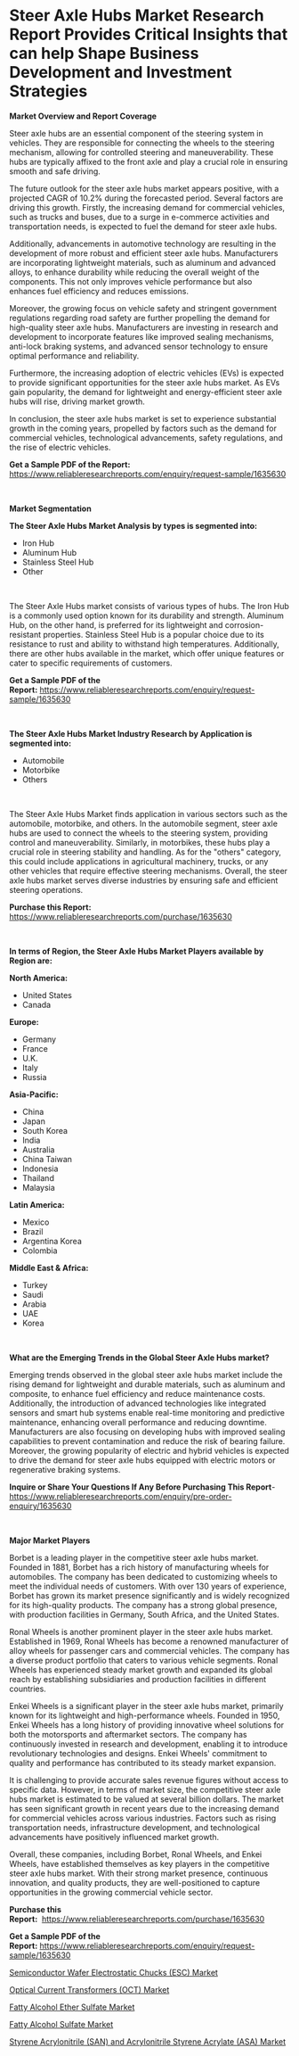 <p><h1>Steer Axle Hubs Market Research Report Provides Critical Insights that can help Shape Business Development and Investment Strategies</h1></p><p><strong>Market Overview and Report Coverage</strong></p>
<p><p>Steer axle hubs are an essential component of the steering system in vehicles. They are responsible for connecting the wheels to the steering mechanism, allowing for controlled steering and maneuverability. These hubs are typically affixed to the front axle and play a crucial role in ensuring smooth and safe driving.</p><p>The future outlook for the steer axle hubs market appears positive, with a projected CAGR of 10.2% during the forecasted period. Several factors are driving this growth. Firstly, the increasing demand for commercial vehicles, such as trucks and buses, due to a surge in e-commerce activities and transportation needs, is expected to fuel the demand for steer axle hubs.</p><p>Additionally, advancements in automotive technology are resulting in the development of more robust and efficient steer axle hubs. Manufacturers are incorporating lightweight materials, such as aluminum and advanced alloys, to enhance durability while reducing the overall weight of the components. This not only improves vehicle performance but also enhances fuel efficiency and reduces emissions.</p><p>Moreover, the growing focus on vehicle safety and stringent government regulations regarding road safety are further propelling the demand for high-quality steer axle hubs. Manufacturers are investing in research and development to incorporate features like improved sealing mechanisms, anti-lock braking systems, and advanced sensor technology to ensure optimal performance and reliability.</p><p>Furthermore, the increasing adoption of electric vehicles (EVs) is expected to provide significant opportunities for the steer axle hubs market. As EVs gain popularity, the demand for lightweight and energy-efficient steer axle hubs will rise, driving market growth.</p><p>In conclusion, the steer axle hubs market is set to experience substantial growth in the coming years, propelled by factors such as the demand for commercial vehicles, technological advancements, safety regulations, and the rise of electric vehicles.</p></p>
<p><strong>Get a Sample PDF of the Report:</strong> <a href="https://www.reliableresearchreports.com/enquiry/request-sample/1635630">https://www.reliableresearchreports.com/enquiry/request-sample/1635630</a></p>
<p>&nbsp;</p>
<p><strong>Market Segmentation</strong></p>
<p><strong>The Steer Axle Hubs Market Analysis by types is segmented into:</strong></p>
<p><ul><li>Iron Hub</li><li>Aluminum Hub</li><li>Stainless Steel Hub</li><li>Other</li></ul></p>
<p>&nbsp;</p>
<p><p>The Steer Axle Hubs market consists of various types of hubs. The Iron Hub is a commonly used option known for its durability and strength. Aluminum Hub, on the other hand, is preferred for its lightweight and corrosion-resistant properties. Stainless Steel Hub is a popular choice due to its resistance to rust and ability to withstand high temperatures. Additionally, there are other hubs available in the market, which offer unique features or cater to specific requirements of customers.</p></p>
<p><strong>Get a Sample PDF of the Report:</strong>&nbsp;<a href="https://www.reliableresearchreports.com/enquiry/request-sample/1635630">https://www.reliableresearchreports.com/enquiry/request-sample/1635630</a></p>
<p>&nbsp;</p>
<p><strong>The Steer Axle Hubs Market Industry Research by Application is segmented into:</strong></p>
<p><ul><li>Automobile</li><li>Motorbike</li><li>Others</li></ul></p>
<p>&nbsp;</p>
<p><p>The Steer Axle Hubs Market finds application in various sectors such as the automobile, motorbike, and others. In the automobile segment, steer axle hubs are used to connect the wheels to the steering system, providing control and maneuverability. Similarly, in motorbikes, these hubs play a crucial role in steering stability and handling. As for the "others" category, this could include applications in agricultural machinery, trucks, or any other vehicles that require effective steering mechanisms. Overall, the steer axle hubs market serves diverse industries by ensuring safe and efficient steering operations.</p></p>
<p><strong>Purchase this Report:</strong>&nbsp; <a href="https://www.reliableresearchreports.com/purchase/1635630">https://www.reliableresearchreports.com/purchase/1635630</a></p>
<p>&nbsp;</p>
<p><strong>In terms of Region, the Steer Axle Hubs Market Players available by Region are:</strong></p>
<p>
    <p> <strong> North America: </strong>
        <ul>
            <li>United States</li>
            <li>Canada</li>
        </ul>
        </p> 
    <p> <strong> Europe: </strong>
        <ul>
            <li>Germany</li>
            <li>France</li>
            <li>U.K.</li>
            <li>Italy</li>
            <li>Russia</li>
        </ul>
        </p> 
    <p> <strong> Asia-Pacific: </strong>
        <ul>
            <li>China</li>
            <li>Japan</li>
            <li>South Korea</li>
            <li>India</li>
            <li>Australia</li>
            <li>China Taiwan</li>
            <li>Indonesia</li>
            <li>Thailand</li>
            <li>Malaysia</li>
        </ul>
        </p> 
    <p> <strong> Latin America: </strong>
        <ul>
            <li>Mexico</li>
            <li>Brazil</li>
            <li>Argentina Korea</li>
            <li>Colombia</li>
        </ul>
        </p> 
    <p> <strong> Middle East & Africa: </strong>
        <ul>
            <li>Turkey</li>
            <li>Saudi</li>
            <li>Arabia</li>
            <li>UAE</li>
            <li>Korea</li>
        </ul>
    </p>
    </p>
<p>&nbsp;</p>
<p><strong>What are the Emerging Trends in the Global Steer Axle Hubs market?</strong></p>
<p><p>Emerging trends observed in the global steer axle hubs market include the rising demand for lightweight and durable materials, such as aluminum and composite, to enhance fuel efficiency and reduce maintenance costs. Additionally, the introduction of advanced technologies like integrated sensors and smart hub systems enable real-time monitoring and predictive maintenance, enhancing overall performance and reducing downtime. Manufacturers are also focusing on developing hubs with improved sealing capabilities to prevent contamination and reduce the risk of bearing failure. Moreover, the growing popularity of electric and hybrid vehicles is expected to drive the demand for steer axle hubs equipped with electric motors or regenerative braking systems.</p></p>
<p><strong>Inquire or Share Your Questions If Any Before Purchasing This Report</strong>- <a href="https://www.reliableresearchreports.com/enquiry/pre-order-enquiry/1635630">https://www.reliableresearchreports.com/enquiry/pre-order-enquiry/1635630</a></p>
<p>&nbsp;</p>
<p><strong>Major Market Players</strong></p>
<p><p>Borbet is a leading player in the competitive steer axle hubs market. Founded in 1881, Borbet has a rich history of manufacturing wheels for automobiles. The company has been dedicated to customizing wheels to meet the individual needs of customers. With over 130 years of experience, Borbet has grown its market presence significantly and is widely recognized for its high-quality products. The company has a strong global presence, with production facilities in Germany, South Africa, and the United States.</p><p>Ronal Wheels is another prominent player in the steer axle hubs market. Established in 1969, Ronal Wheels has become a renowned manufacturer of alloy wheels for passenger cars and commercial vehicles. The company has a diverse product portfolio that caters to various vehicle segments. Ronal Wheels has experienced steady market growth and expanded its global reach by establishing subsidiaries and production facilities in different countries.</p><p>Enkei Wheels is a significant player in the steer axle hubs market, primarily known for its lightweight and high-performance wheels. Founded in 1950, Enkei Wheels has a long history of providing innovative wheel solutions for both the motorsports and aftermarket sectors. The company has continuously invested in research and development, enabling it to introduce revolutionary technologies and designs. Enkei Wheels' commitment to quality and performance has contributed to its steady market expansion.</p><p>It is challenging to provide accurate sales revenue figures without access to specific data. However, in terms of market size, the competitive steer axle hubs market is estimated to be valued at several billion dollars. The market has seen significant growth in recent years due to the increasing demand for commercial vehicles across various industries. Factors such as rising transportation needs, infrastructure development, and technological advancements have positively influenced market growth.</p><p>Overall, these companies, including Borbet, Ronal Wheels, and Enkei Wheels, have established themselves as key players in the competitive steer axle hubs market. With their strong market presence, continuous innovation, and quality products, they are well-positioned to capture opportunities in the growing commercial vehicle sector.</p></p>
<p><strong>Purchase this Report:</strong>&nbsp;&nbsp;<a href="https://www.reliableresearchreports.com/purchase/1635630">https://www.reliableresearchreports.com/purchase/1635630</a></p>
<p></p>
<p><strong>Get a Sample PDF of the Report:</strong>&nbsp;<a href="https://www.reliableresearchreports.com/enquiry/request-sample/1635630">https://www.reliableresearchreports.com/enquiry/request-sample/1635630</a></p>
<p><p><a href="https://www.linkedin.com/pulse/decoding-semiconductor-wafer-electrostatic-chucks-esc-6tlyc/">Semiconductor Wafer Electrostatic Chucks (ESC) Market</a></p><p><a href="https://www.linkedin.com/pulse/optical-current-transformers-oct-market-research-report-unlocks-juqfc/">Optical Current Transformers (OCT) Market</a></p><p><a href="https://medium.com/@jonatanjast6362/fatty-alcohol-ether-sulfate-market-size-growth-forecast-2023-2030-730f2bde78ef">Fatty Alcohol Ether Sulfate Market</a></p><p><a href="https://medium.com/@reyeshowell655/fatty-alcohol-sulfate-market-size-growth-forecast-2023-2030-1ddeba36a19a">Fatty Alcohol Sulfate Market</a></p><p><a href="https://www.linkedin.com/pulse/styrene-acrylonitrile-san-acrylate-asa-market-size-2023-v8mbc/">Styrene Acrylonitrile (SAN) and Acrylonitrile Styrene Acrylate (ASA) Market</a></p></p>